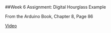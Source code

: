 ##Week 6 Assignment: Digital Hourglass Example

From the Arduino Book, Chapter 8, Page 86

[Video](https://vimeo.com/205698692)